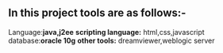 ## In this project tools are as follows:- ##
Language:**java,j2ee**   **scripting language:** html,css,javascript
database:**oracle 10g**   **other tools:** dreamviewer,weblogic server